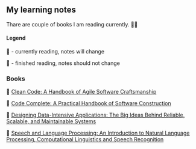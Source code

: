## My learning notes
Thare are couple of books I am reading currently. 👷‍♂️

#### Legend 

📘 - currently reading, notes will change

📗 - finished reading, notes should not change

### Books
📘 [Clean Code: A Handbook of Agile Software Craftsmanship](books/clean-code.md)

📘 [Code Complete: A Practical Handbook of Software Construction](books/code-complete.md)

📘 [Designing Data-Intensive Applications: The Big Ideas Behind Reliable, Scalable, and Maintainable Systems](books/designing-data-intensive-applications.md)

📘 [Speech and Language Processing: An Introduction to Natural Language Processing, Computational Linguistics and Speech Recognition](books/speech-and-language-processing.md)
